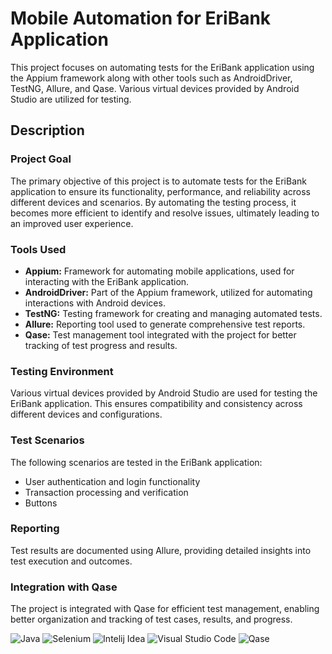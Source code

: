 # Mobile Automation for EriBank Application

This project focuses on automating tests for the EriBank application using the Appium framework along with other tools such as AndroidDriver, TestNG, Allure, and Qase. Various virtual devices provided by Android Studio are utilized for testing.

## Description

### Project Goal
The primary objective of this project is to automate tests for the EriBank application to ensure its functionality, performance, and reliability across different devices and scenarios. By automating the testing process, it becomes more efficient to identify and resolve issues, ultimately leading to an improved user experience.

### Tools Used
- **Appium:** Framework for automating mobile applications, used for interacting with the EriBank application.
- **AndroidDriver:** Part of the Appium framework, utilized for automating interactions with Android devices.
- **TestNG:** Testing framework for creating and managing automated tests.
- **Allure:** Reporting tool used to generate comprehensive test reports.
- **Qase:** Test management tool integrated with the project for better tracking of test progress and results.

### Testing Environment
Various virtual devices provided by Android Studio are used for testing the EriBank application. This ensures compatibility and consistency across different devices and configurations.

### Test Scenarios
The following scenarios are tested in the EriBank application:
- User authentication and login functionality
- Transaction processing and verification
- Buttons

### Reporting
Test results are documented using Allure, providing detailed insights into test execution and outcomes.

### Integration with Qase
The project is integrated with Qase for efficient test management, enabling better organization and tracking of test cases, results, and progress.

![Java](https://img.shields.io/badge/Java-%230A1A2F?style=flat&logo=openjdk&logoColor=%236875CD) ![Selenium](https://img.shields.io/badge/Selenium-%230A1A2F?style=flat&logo=Selenium&logoColor=%2300cc00) ![Intelij Idea](https://img.shields.io/badge/-IntelliJ%20IDEA-0A1A2F?style=flat&logo=intelliJ-idea&logoColor=0a76ef) ![Visual Studio Code](https://img.shields.io/badge/Visual%20Studio%20Code-%230A1A2F?style=flat&logo=Visual%20Studio&logoColor=%2348aaeb) ![Qase](https://img.shields.io/badge/Qase-%230A1A2F?style=flat&logo=Qase&logoColor=%4F46DC)

